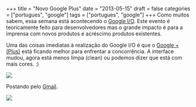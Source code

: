 +++
title = "Novo Google Plus"
date = "2013-05-15"
draft = false
categories = ["portugues", "google"]
tags = ["portugues", "google"]
+++
Como muitos sabem, essa semana está acontecendo o [Google
I/O](https://developers.google.com/events/io/). Este evento é
teoricamente feito para desenvolvedores mas o grande impacto é para a
imprensa com novos produtos e acréscimo produtos existentes.

Uma das coisas imediatas à realização do Google I/O é que o [Google +
(Plus)](https://plus.google.com/) está ficando melhor para enfrentar a
concorrência. A interface mudou, agora está menos limpa (clean) ou
podemos dizer que está com mais cores. :)

![](/images/g+_fullscreen.png)

Postando pelo [Gmail](https://www.gmail.com).

![](/images/g+_gmail.png)
